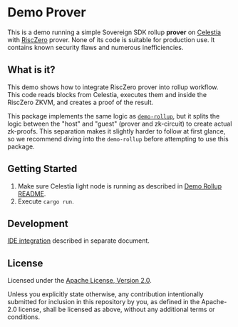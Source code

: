# Demo Prover

This is a demo running a simple Sovereign SDK rollup **prover** on [Celestia](https://celestia.org/)
with [RiscZero](https://www.risczero.com/) prover.
None of its code is suitable for production use.
It contains known security flaws and numerous inefficiencies.

## What is it?

This demo shows how to integrate RiscZero prover into rollup workflow.
This code reads blocks from Celestia, executes them and inside the RiscZero ZKVM, and creates a proof of the result.

This package implements the same logic as [`demo-rollup`](../demo-rollup/), but it splits the logic between
the "host" and "guest" (prover and zk-circuit) to create actual zk-proofs. This separation makes it slightly
harder to follow at first glance, so we recommend diving into the `demo-rollup` before attempting to use this package.

## Getting Started

1. Make sure Celestia light node is running as described in [Demo Rollup README](../demo-rollup/README.md).
2. Execute `cargo run`.

## Development

[IDE integration](./ide_setup.md) described in separate document.

## License

Licensed under the [Apache License, Version
2.0](../../LICENSE).

Unless you explicitly state otherwise, any contribution intentionally submitted
for inclusion in this repository by you, as defined in the Apache-2.0 license, shall be
licensed as above, without any additional terms or conditions.
